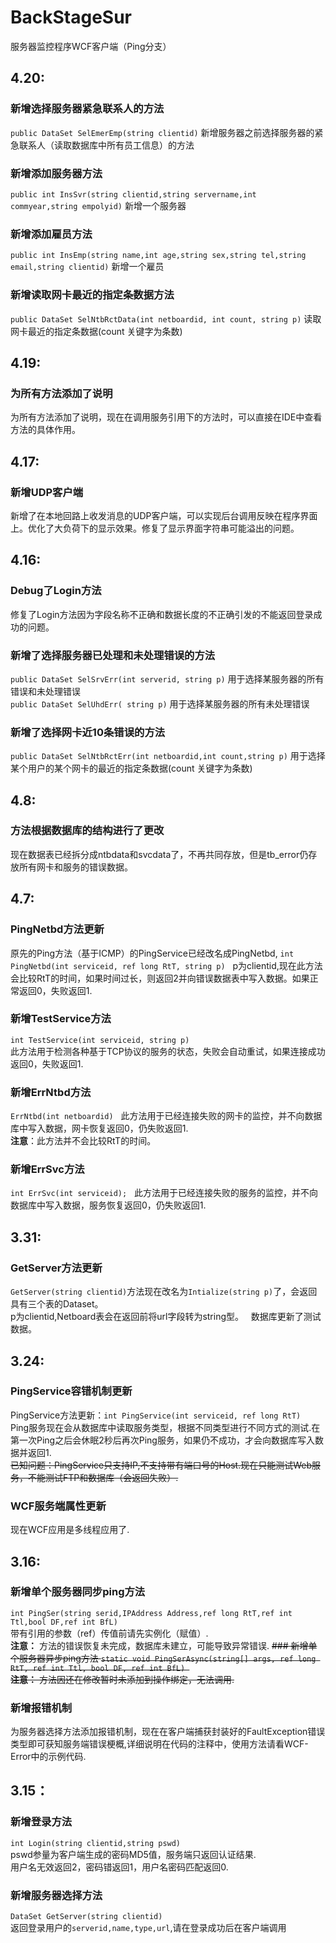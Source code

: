 # BackStageSur
服务器监控程序WCF客户端（Ping分支）
## 4.20: 
### 新增选择服务器紧急联系人的方法 
`public DataSet SelEmerEmp(string clientid)` 
新增服务器之前选择服务器的紧急联系人（读取数据库中所有员工信息）的方法 
### 新增添加服务器方法 
`public int InsSvr(string clientid,string servername,int commyear,string empolyid)` 
新增一个服务器 
### 新增添加雇员方法 
`public int InsEmp(string name,int age,string sex,string tel,string email,string clientid)` 
新增一个雇员 
### 新增读取网卡最近的指定条数据方法 
`public DataSet SelNtbRctData(int netboardid, int count, string p)` 
读取网卡最近的指定条数据(count 关键字为条数) 
## 4.19: 
### 为所有方法添加了说明 
为所有方法添加了说明，现在在调用服务引用下的方法时，可以直接在IDE中查看方法的具体作用。 
## 4.17: 
### 新增UDP客户端 
新增了在本地回路上收发消息的UDP客户端，可以实现后台调用反映在程序界面上。优化了大负荷下的显示效果。修复了显示界面字符串可能溢出的问题。 
## 4.16: 
### Debug了Login方法 
修复了Login方法因为字段名称不正确和数据长度的不正确引发的不能返回登录成功的问题。 
### 新增了选择服务器已处理和未处理错误的方法  
 `public DataSet SelSrvErr(int serverid, string p)` 
用于选择某服务器的所有错误和未处理错误  
  `public DataSet SelUhdErr( string p)` 
用于选择某服务器的所有未处理错误  
### 新增了选择网卡近10条错误的方法 
`public DataSet SelNtbRctErr(int netboardid,int count,string p)`
用于选择某个用户的某个网卡的最近的指定条数据(count 关键字为条数)
## 4.8: 
### 方法根据数据库的结构进行了更改 
现在数据表已经拆分成ntbdata和svcdata了，不再共同存放，但是tb_error仍存放所有网卡和服务的错误数据。
## 4.7:
### PingNetbd方法更新  
原先的Ping方法（基于ICMP）的PingService已经改名成PingNetbd,
`int PingNetbd(int serviceid, ref long RtT, string p)`  
p为clientid,现在此方法会比较RtT的时间，如果时间过长，则返回2并向错误数据表中写入数据。如果正常返回0，失败返回1.
### 新增TestService方法
`int TestService(int serviceid, string p)`  
此方法用于检测各种基于TCP协议的服务的状态，失败会自动重试，如果连接成功返回0，失败返回1.  
### 新增ErrNtbd方法
`ErrNtbd(int netboardid)`  
此方法用于已经连接失败的网卡的监控，并不向数据库中写入数据，网卡恢复返回0，仍失败返回1.  
**注意**：此方法并不会比较RtT的时间。  
### 新增ErrSvc方法  
`int ErrSvc(int serviceid);`  
此方法用于已经连接失败的服务的监控，并不向数据库中写入数据，服务恢复返回0，仍失败返回1.
## 3.31:
### GetServer方法更新
`GetServer(string clientid)`方法现在改名为`Intialize(string p)`了，会返回具有三个表的Dataset。  
p为clientid,Netboard表会在返回前将url字段转为string型。  
数据库更新了测试数据。
## 3.24:
###  PingService容错机制更新 
PingService方法更新：`int PingService(int serviceid, ref long RtT)`  
Ping服务现在会从数据库中读取服务类型，根据不同类型进行不同方式的测试.在第一次Ping之后会休眠2秒后再次Ping服务，如果仍不成功，才会向数据库写入数据并返回1.  
~~已知问题：PingService只支持IP,不支持带有端口号的Host.现在只能测试Web服务，不能测试FTP和数据库（会返回失败）.~~
### WCF服务端属性更新
现在WCF应用是多线程应用了.
## 3.16:
### 新增单个服务器同步ping方法
`int PingSer(string serid,IPAddress Address,ref long RtT,ref int Ttl,bool DF,ref int BfL) `  
带有引用的参数（ref）传值前请先实例化（赋值）.  
**注意：** 方法的错误恢复未完成，数据库未建立，可能导致异常错误.
~~### 新增单个服务器异步ping方法
`static void PingSerAsync(string[] args, ref long RtT, ref int Ttl, bool DF, ref int BfL) `   
**注意：** 方法因还在修改暂时未添加到操作绑定，无法调用.~~
### 新增报错机制
为服务器选择方法添加报错机制，现在在客户端捕获封装好的FaultException错误类型即可获知服务端错误梗概,详细说明在代码的注释中，使用方法请看WCF-Error中的示例代码.
## 3.15：
### 新增登录方法
` int Login(string clientid,string pswd) `  
pswd参量为客户端生成的密码MD5值，服务端只返回认证结果.  
用户名无效返回2，密码错返回1，用户名密码匹配返回0.
### 新增服务器选择方法
` DataSet GetServer(string clientid) `  
返回登录用户的` serverid,name,type,url `,请在登录成功后在客户端调用
